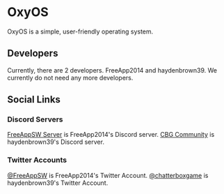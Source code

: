 # OxyOS
OxyOS is a simple, user-friendly operating system.

## Developers
Currently, there are 2 developers. FreeApp2014 and haydenbrown39. We currently do not need any more developers.

## Social Links
### Discord Servers
[FreeAppSW Server](https://discord.io/freeappsw) is FreeApp2014's Discord server.
[CBG Community](https://discord.io/ChatterBoxGames) is haydenbrown39's Discord server.
### Twitter Accounts
[@FreeAppSW](https://twitter.com/FreeAppSW) is FreeApp2014's Twitter Account.
[@chatterboxgame](https://twitter.com/chatterboxgame) is haydenbrown39's Twitter Account.

